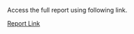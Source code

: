 Access the full report using following link.

<a href="https://github.com/Aprazor/Realtime_Data_Analysis_using_AWS/blob/main/Advance%20Database%20Management%20CPSC%20531.pdf" target="_blank">Report Link</a>
